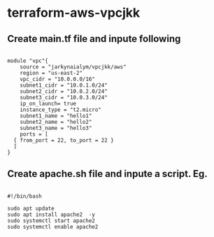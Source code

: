 # terraform-aws-vpcjkk

## Create main.tf file and inpute following 

``` hcl

module "vpc"{
    source = "jarkynaialym/vpcjkk/aws"
    region = "us-east-2"
    vpc_cidr = "10.0.0.0/16"
    subnet1_cidr = "10.0.1.0/24"
    subnet2_cidr = "10.0.2.0/24"
    subnet3_cidr = "10.0.3.0/24"
    ip_on_launch= true 
    instance_type = "t2.micro"
    subnet1_name = "hello1"
    subnet2_name = "hello2"
    subnet3_name = "hello3"
    ports = [
  { from_port = 22, to_port = 22 }
  ]
}

```

## Create apache.sh file and inpute a script. Eg.

```hcl 

#!/bin/bash

sudo apt update 
sudo apt install apache2  -y
sudo systemctl start apache2
sudo systemctl enable apache2

```

